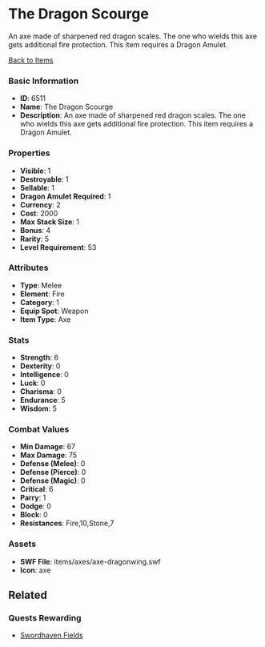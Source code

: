 # The Dragon Scourge

An axe made of sharpened red dragon scales. The one who wields this axe gets additional fire protection. This item requires a Dragon Amulet.

[Back to Items](../items.md)

### Basic Information

- **ID**: 6511
- **Name**: The Dragon Scourge
- **Description**: An axe made of sharpened red dragon scales. The one who wields this axe gets additional fire protection. This item requires a Dragon Amulet.

### Properties

- **Visible**: 1
- **Destroyable**: 1
- **Sellable**: 1
- **Dragon Amulet Required**: 1
- **Currency**: 2
- **Cost**: 2000
- **Max Stack Size**: 1
- **Bonus**: 4
- **Rarity**: 5
- **Level Requirement**: 53

### Attributes

- **Type**: Melee
- **Element**: Fire
- **Category**: 1
- **Equip Spot**: Weapon
- **Item Type**: Axe

### Stats

- **Strength**: 6
- **Dexterity**: 0
- **Intelligence**: 0
- **Luck**: 0
- **Charisma**: 0
- **Endurance**: 5
- **Wisdom**: 5

### Combat Values

- **Min Damage**: 67
- **Max Damage**: 75
- **Defense (Melee)**: 0
- **Defense (Pierce)**: 0
- **Defense (Magic)**: 0
- **Critical**: 6
- **Parry**: 1
- **Dodge**: 0
- **Block**: 0
- **Resistances**: Fire,10,Stone,7

### Assets

- **SWF File**: items/axes/axe-dragonwing.swf
- **Icon**: axe

## Related

### Quests Rewarding

- [Swordhaven Fields](../quests/845-swordhaven-fields.md)

